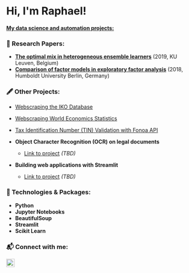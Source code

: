 <h1>Hi, I'm Raphael! </h1>
<h4><a href="https://github.com/raphaelhanke">My data science and automation projects:</a></h4>

<h3> 🔎  Research Papers:</h3>

- <b>[The optimal mix in heterogeneous ensemble learners](https://github.com/raphaelhanke/master_thesis_ensembles#readme)</b> (2019, KU Leuven, Belgium)
- <b>[Comparison of factor models in exploratory factor analysis](https://github.com/raphaelhanke/bachelor_thesis_efa#readme)</b> (2018, Humboldt University Berlin, Germany)




<h3> 🖋️  Other Projects:</h3>

- [Webscraping the IKO Database](https://github.com/raphaelhanke/IKO_webscraper#readme)
- [Webscraping World Economics Statistics](https://github.com/raphaelhanke/world_eco_webscraper#readme)
- [Tax Identification Number (TIN) Validation with Fonoa API](https://github.com/raphaelhanke/fonoa#readme)

- <b>Object Character Recognition (OCR) on legal documents</b>
  - [Link to project](https://github.com/) _(TBD)_
- <b>Building web applications with Streamlit</b>
  - [Link to project](https://github.com/) _(TBD)_


<h3> 🔱   Technologies & Packages:</h3>

- <b>Python</b> 
- <b>Jupyter Notebooks</b> 
- <b>BeautifulSoup</b> 
- <b>Streamlit</b> 
- <b>Scikit Learn</b> 



<h3> 📬   Connect with me:</h3>

[<img align="left" alt="RaphaelHanke | LinkedIn" width="22px" src="https://cdn.jsdelivr.net/npm/simple-icons@v3/icons/linkedin.svg" />][linkedin]

[linkedin]: https://www.linkedin.com/in/raphael-h-467567146/


